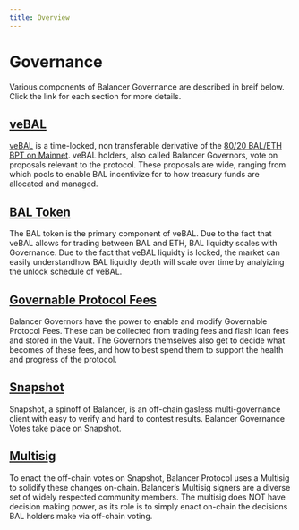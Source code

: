```yaml
---
title: Overview
---
```


# Governance

Various components of Balancer Governance are described in breif below. Click the link for each section for more details.

## [veBAL](./veBAL)

[veBAL](https://app.balancer.fi/#/ethereum/vebal) is a time-locked, non transferable derivative of the [80/20 BAL/ETH BPT on Mainnet](https://app.balancer.fi/#/ethereum/pool/0x5c6ee304399dbdb9c8ef030ab642b10820db8f56000200000000000000000014). veBAL holders, also called Balancer Governors, vote on proposals relevant to the protocol. These proposals are wide, ranging from which pools to enable BAL incentivize for to how treasury funds are allocated and managed.

## [BAL Token](./bal-token)

The BAL token is the primary component of veBAL. Due to the fact that veBAL allows for trading between BAL and ETH, BAL liquidty scales with Governance. Due to the fact that veBAL liquidty is locked, the market can easily understandhow BAL liquidty depth will scale over time by analyizing the unlock schedule of veBAL.

## [Governable Protocol Fees](./protocol-fees)

Balancer Governors have the power to enable and modify Governable Protocol Fees. These can be collected from trading fees and flash loan fees and stored in the Vault. The Governors themselves also get to decide what becomes of these fees, and how to best spend them to support the health and progress of the protocol.

## [Snapshot](./snapshot)

Snapshot, a spinoff of Balancer, is an off-chain gasless multi-governance client with easy to verify and hard to contest results. Balancer Governance Votes take place on Snapshot.

## [Multisig](./multisig)

To enact the off-chain votes on Snapshot, Balancer Protocol uses a Multisig to solidify these changes on-chain. Balancer’s Multisig signers are a diverse set of widely respected community members. The multisig does NOT have decision making power, as its role is to simply enact on-chain the decisions BAL holders
make via off-chain voting.
